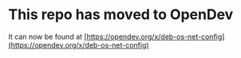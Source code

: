 # This repo has moved to OpenDev

It can now be found at [https://opendev.org/x/deb-os-net-config](https://opendev.org/x/deb-os-net-config)
